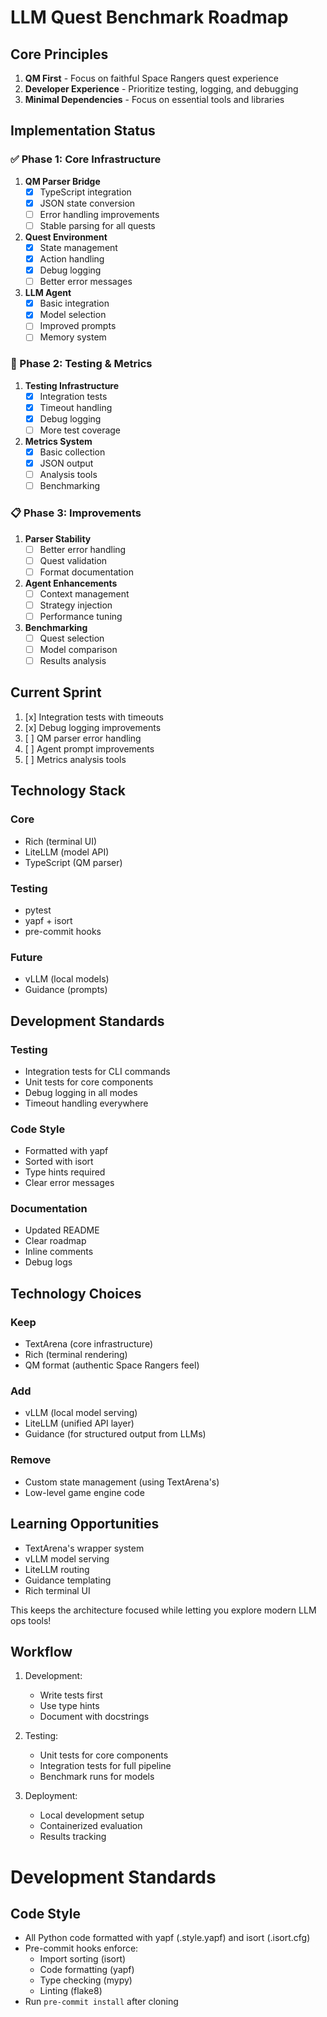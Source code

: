 # LLM Quest Benchmark Roadmap

## Core Principles
1. **QM First** - Focus on faithful Space Rangers quest experience
2. **Developer Experience** - Prioritize testing, logging, and debugging
3. **Minimal Dependencies** - Focus on essential tools and libraries

## Implementation Status

### ✅ Phase 1: Core Infrastructure
1. **QM Parser Bridge**
   - [x] TypeScript integration
   - [x] JSON state conversion
   - [ ] Error handling improvements
   - [ ] Stable parsing for all quests

2. **Quest Environment**
   - [x] State management
   - [x] Action handling
   - [x] Debug logging
   - [ ] Better error messages

3. **LLM Agent**
   - [x] Basic integration
   - [x] Model selection
   - [ ] Improved prompts
   - [ ] Memory system

### 🔄 Phase 2: Testing & Metrics
1. **Testing Infrastructure**
   - [x] Integration tests
   - [x] Timeout handling
   - [x] Debug logging
   - [ ] More test coverage

2. **Metrics System**
   - [x] Basic collection
   - [x] JSON output
   - [ ] Analysis tools
   - [ ] Benchmarking

### 📋 Phase 3: Improvements
1. **Parser Stability**
   - [ ] Better error handling
   - [ ] Quest validation
   - [ ] Format documentation

2. **Agent Enhancements**
   - [ ] Context management
   - [ ] Strategy injection
   - [ ] Performance tuning

3. **Benchmarking**
   - [ ] Quest selection
   - [ ] Model comparison
   - [ ] Results analysis

## Current Sprint
1. [x] Integration tests with timeouts
2. [x] Debug logging improvements
3. [ ] QM parser error handling
4. [ ] Agent prompt improvements
5. [ ] Metrics analysis tools

## Technology Stack

### Core
- Rich (terminal UI)
- LiteLLM (model API)
- TypeScript (QM parser)

### Testing
- pytest
- yapf + isort
- pre-commit hooks

### Future
- vLLM (local models)
- Guidance (prompts)

## Development Standards

### Testing
- Integration tests for CLI commands
- Unit tests for core components
- Debug logging in all modes
- Timeout handling everywhere

### Code Style
- Formatted with yapf
- Sorted with isort
- Type hints required
- Clear error messages

### Documentation
- Updated README
- Clear roadmap
- Inline comments
- Debug logs

## Technology Choices

### Keep
- TextArena (core infrastructure)
- Rich (terminal rendering)
- QM format (authentic Space Rangers feel)

### Add
- vLLM (local model serving)
- LiteLLM (unified API layer)
- Guidance (for structured output from LLMs)

### Remove
- Custom state management (using TextArena's)
- Low-level game engine code

## Learning Opportunities
- TextArena's wrapper system
- vLLM model serving
- LiteLLM routing
- Guidance templating
- Rich terminal UI

This keeps the architecture focused while letting you explore modern LLM ops tools!

## Workflow
1. Development:
   - Write tests first
   - Use type hints
   - Document with docstrings

2. Testing:
   - Unit tests for core components
   - Integration tests for full pipeline
   - Benchmark runs for models

3. Deployment:
   - Local development setup
   - Containerized evaluation
   - Results tracking

# Development Standards

## Code Style
- All Python code formatted with yapf (.style.yapf) and isort (.isort.cfg)
- Pre-commit hooks enforce:
  - Import sorting (isort)
  - Code formatting (yapf)
  - Type checking (mypy)
  - Linting (flake8)
- Run `pre-commit install` after cloning